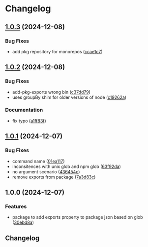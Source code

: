 # Changelog

## [1.0.3](https://github.com/reggi/packages/compare/add-pkg-exports-v1.0.2...add-pkg-exports-v1.0.3) (2024-12-08)


### Bug Fixes

* add pkg repository for monorepos ([ccae1c7](https://github.com/reggi/packages/commit/ccae1c7a89d5df3bda81cdecea3e3a4f0e16751c))

## [1.0.2](https://github.com/reggi/add-pkg-exports/compare/add-pkg-exports-v1.0.1...add-pkg-exports-v1.0.2) (2024-12-08)


### Bug Fixes

* add-pkg-exports wrong bin ([c37dd79](https://github.com/reggi/add-pkg-exports/commit/c37dd794c78832c7882e65125c065f049d059674))
* uses groupBy shim for older versions of node ([c19262a](https://github.com/reggi/add-pkg-exports/commit/c19262ac02b495a261e79b3e0ac2726e7977c9c0))


### Documentation

* fix typo ([a1ff83f](https://github.com/reggi/add-pkg-exports/commit/a1ff83fca0518e1f4530b8605aa955b37d797c76))

## [1.0.1](https://github.com/reggi/add-pkg-exports/compare/v1.0.0...v1.0.1) (2024-12-07)

### Bug Fixes

- command name ([01ea117](https://github.com/reggi/add-pkg-exports/commit/01ea117dfcbeb2740fa406a34704f8dafd81d03f))
- inconsitences with unix glob and npm glob ([63f92da](https://github.com/reggi/add-pkg-exports/commit/63f92daf8b1aef42545665cf4265479d66bc962c))
- no argument scenario ([436454c](https://github.com/reggi/add-pkg-exports/commit/436454c9bf30cabe65066b31dc0dff4209d0a57e))
- remove exports from package ([7a3d83c](https://github.com/reggi/add-pkg-exports/commit/7a3d83ca594a2a0ccf422eb4bb300e39a30e5992))

## 1.0.0 (2024-12-07)

### Features

- package to add exports property to package json based on glob ([30ebd8a](https://github.com/reggi/add-pkg-exports/commit/30ebd8a052fdd3962b8133048202487bfd064ea7))

## Changelog
